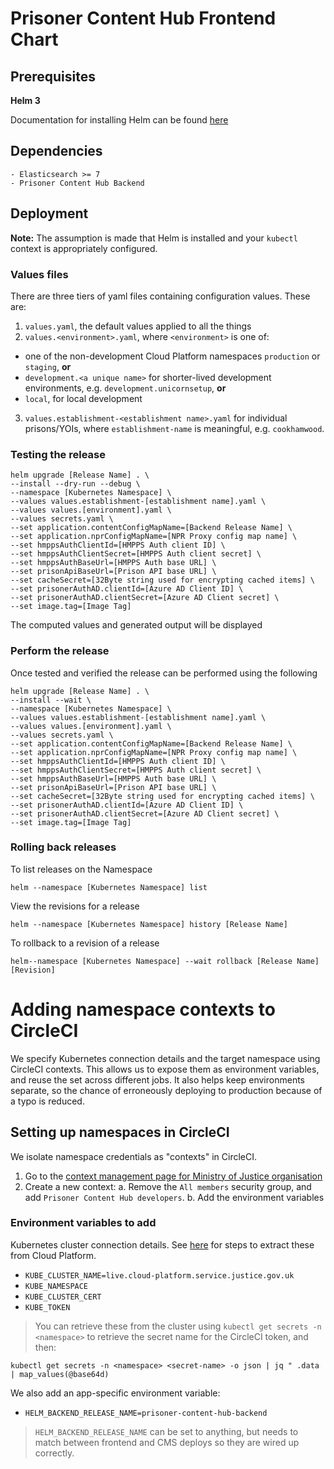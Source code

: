 # Prisoner Content Hub Frontend Chart

## Prerequisites

**Helm 3**

Documentation for installing Helm can be found [here](https://helm.sh/docs/intro/quickstart/#install-helm)

## Dependencies

```
- Elasticsearch >= 7
- Prisoner Content Hub Backend
```

## Deployment

**Note:** The assumption is made that Helm is installed and your `kubectl` context is appropriately configured.

### Values files

There are three tiers of yaml files containing configuration values. These are:
1. `values.yaml`, the default values applied to all the things
2. `values.<environment>.yaml`, where `<environment>` is one of:
  - one of the non-development Cloud Platform namespaces `production` or `staging`, **or**
  - `development.<a unique name>` for shorter-lived development environments, e.g. `development.unicornsetup`, **or**
  - `local`, for local development
3. `values.establishment-<establishment name>.yaml` for individual prisons/YOIs, where `establishment-name` is meaningful, e.g. `cookhamwood`.

### Testing the release

```
helm upgrade [Release Name] . \
--install --dry-run --debug \
--namespace [Kubernetes Namespace] \
--values values.establishment-[establishment name].yaml \
--values values.[environment].yaml \
--values secrets.yaml \
--set application.contentConfigMapName=[Backend Release Name] \
--set application.nprConfigMapName=[NPR Proxy config map name] \
--set hmppsAuthClientId=[HMPPS Auth client ID] \
--set hmppsAuthClientSecret=[HMPPS Auth client secret] \
--set hmppsAuthBaseUrl=[HMPPS Auth base URL] \
--set prisonApiBaseUrl=[Prison API base URL] \
--set cacheSecret=[32Byte string used for encrypting cached items] \
--set prisonerAuthAD.clientId=[Azure AD Client ID] \
--set prisonerAuthAD.clientSecret=[Azure AD Client secret] \
--set image.tag=[Image Tag]
```

The computed values and generated output will be displayed

### Perform the release

Once tested and verified the release can be performed using the following

```
helm upgrade [Release Name] . \
--install --wait \
--namespace [Kubernetes Namespace] \
--values values.establishment-[establishment name].yaml \
--values values.[environment].yaml \
--values secrets.yaml \
--set application.contentConfigMapName=[Backend Release Name] \
--set application.nprConfigMapName=[NPR Proxy config map name] \
--set hmppsAuthClientId=[HMPPS Auth client ID] \
--set hmppsAuthClientSecret=[HMPPS Auth client secret] \
--set hmppsAuthBaseUrl=[HMPPS Auth base URL] \
--set prisonApiBaseUrl=[Prison API base URL] \
--set cacheSecret=[32Byte string used for encrypting cached items] \
--set prisonerAuthAD.clientId=[Azure AD Client ID] \
--set prisonerAuthAD.clientSecret=[Azure AD Client secret] \
--set image.tag=[Image Tag]
```

### Rolling back releases

To list releases on the Namespace

```
helm --namespace [Kubernetes Namespace] list
```

View the revisions for a release

```
helm --namespace [Kubernetes Namespace] history [Release Name]
```

To rollback to a revision of a release

```
helm--namespace [Kubernetes Namespace] --wait rollback [Release Name] [Revision]
```

# Adding namespace contexts to CircleCI

We specify Kubernetes connection details and the target namespace using CircleCI contexts. This allows us to expose them as environment variables, and reuse the set across different jobs. It also helps keep environments separate, so the chance of erroneously deploying to production because of a typo is reduced.

## Setting up namespaces in CircleCI
We isolate namespace credentials as "contexts" in CircleCI.

1. Go to the [context management page for Ministry of Justice organisation](https://app.circleci.com/settings/organization/github/ministryofjustice/)
2. Create a new context:
  a. Remove the `All members` security group, and add `Prisoner Content Hub developers`.
  b. Add the environment variables


### Environment variables to add

Kubernetes cluster connection details. See [here](https://user-guide.cloud-platform.service.justice.gov.uk/documentation/deploying-an-app/using-circleci-for-continuous-deployment.html#requirements) for steps to extract these from Cloud Platform.

- `KUBE_CLUSTER_NAME=live.cloud-platform.service.justice.gov.uk`
- `KUBE_NAMESPACE`
- `KUBE_CLUSTER_CERT`
- `KUBE_TOKEN `

> You can retrieve these from the cluster using `kubectl get secrets -n <namespace>` to retrieve the secret name for the CircleCI token, and then:
```
kubectl get secrets -n <namespace> <secret-name> -o json | jq " .data | map_values(@base64d)
```

We also add an app-specific environment variable:

- `HELM_BACKEND_RELEASE_NAME=prisoner-content-hub-backend`

> `HELM_BACKEND_RELEASE_NAME` can be set to anything, but needs to match between frontend and CMS deploys so they are wired up correctly.
